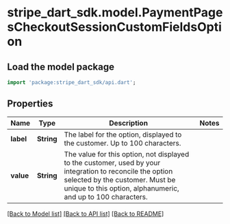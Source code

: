 # stripe_dart_sdk.model.PaymentPagesCheckoutSessionCustomFieldsOption

## Load the model package
```dart
import 'package:stripe_dart_sdk/api.dart';
```

## Properties
Name | Type | Description | Notes
------------ | ------------- | ------------- | -------------
**label** | **String** | The label for the option, displayed to the customer. Up to 100 characters. | 
**value** | **String** | The value for this option, not displayed to the customer, used by your integration to reconcile the option selected by the customer. Must be unique to this option, alphanumeric, and up to 100 characters. | 

[[Back to Model list]](../README.md#documentation-for-models) [[Back to API list]](../README.md#documentation-for-api-endpoints) [[Back to README]](../README.md)


